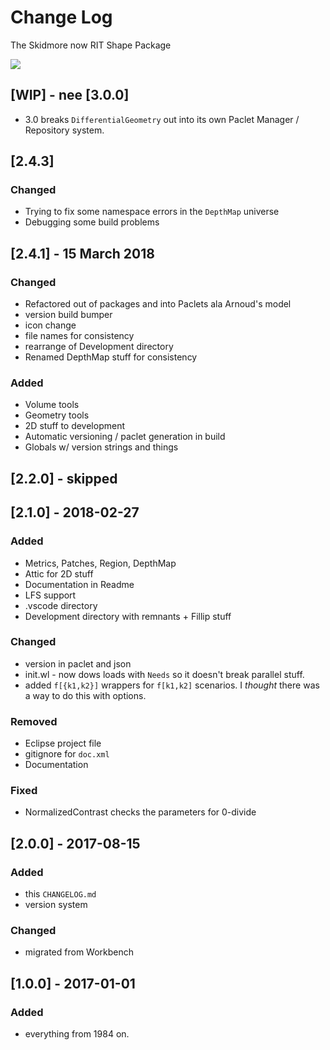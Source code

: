 # Change Log

The Skidmore now RIT Shape Package

![](icon.png)

<!--
## Guiding Principles

- Changelogs are for humans, not machines. 
- There should be an entry for every single version.
- The same types of changes should be grouped.
- Versions and sections should be linkable.
- The latest version comes first.
- The release date of each versions is displayed.
- Mention whether you follow Semantic Versioning.

## Types of changes

- `Added` for new features.
- `Changed` for changes in existing functionality.
- `Deprecated` for soon-to-be removed features.
- `Removed` for now removed features.
- `Fixed` for any bug fixes.
- `Security` in case of vulnerabilities. 
-->

## [WIP] - nee [3.0.0]

- 3.0 breaks `DifferentialGeometry` out into its own Paclet Manager / Repository system.
## [2.4.3]
### Changed
- Trying to fix some namespace errors in the `DepthMap` universe
- Debugging some build problems

## [2.4.1] - 15 March 2018

### Changed
- Refactored out of packages and into Paclets ala Arnoud's model
- version build bumper
- icon change
- file names for consistency
- rearrange of Development directory
- Renamed DepthMap stuff for consistency

### Added
- Volume tools
- Geometry tools
- 2D stuff to development
- Automatic versioning / paclet generation in build
- Globals w/ version strings and things


## [2.2.0] - skipped

## [2.1.0] - 2018-02-27
### Added

- Metrics, Patches, Region, DepthMap
- Attic for 2D stuff
- Documentation in Readme
- LFS support
- .vscode directory
- Development directory with remnants + Fillip stuff

### Changed

- version in paclet and json
- init.wl - now dows loads with `Needs` so it doesn't break parallel stuff.
- added `f[{k1,k2}]` wrappers for `f[k1,k2]` scenarios. I *thought* there was a way to do this with options.

### Removed

- Eclipse project file
- gitignore for `doc.xml`
- Documentation

### Fixed

- NormalizedContrast checks the parameters for 0-divide

## [2.0.0] - 2017-08-15
### Added
- this `CHANGELOG.md`
- version system

### Changed

- migrated from Workbench


## [1.0.0] - 2017-01-01

### Added

- everything from 1984 on.
